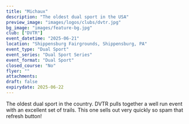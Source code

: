 ```yaml
---
title: "Michaux"
description: "The oldest dual sport in the USA"
preview_image: "images/logos/clubs/dvtr.jpg"
bg_image: "images/feature-bg.jpg"
club: ["DVTR"]
event_datetime: "2025-06-21"
location: "Shippensburg Fairgrounds, Shippensburg, PA"
event_type: "Dual Sport"
event_series: "Dual Sport Series"
event_format: "Dual Sport"
closed_course: "No"
flyer: ""
attachments:
draft: false
expirydate: 2025-06-22
---
```


The oldest dual sport in the country. DVTR pulls together a well run event with an excellent set of trails. This one sells out very quickly so spam that refresh button!
